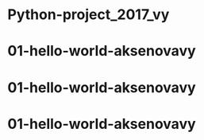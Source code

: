 # Python-project_2017_vy
# 01-hello-world-aksenovavy
# 01-hello-world-aksenovavy
# 01-hello-world-aksenovavy
